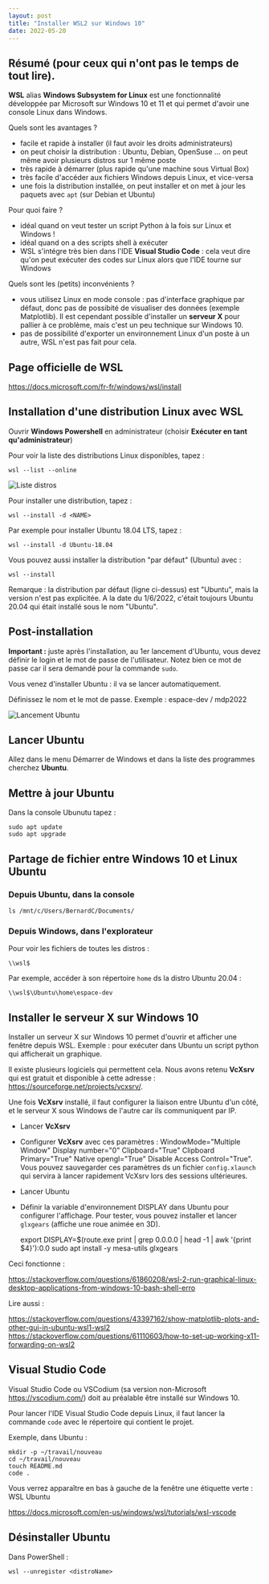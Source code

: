 ```yaml
---
layout: post
title: "Installer WSL2 sur Windows 10"
date: 2022-05-20
---
```


## Résumé (pour ceux qui n'ont pas le temps de tout lire).

**WSL** alias **Windows Subsystem for Linux** est une fonctionnalité développée par Microsoft sur Windows 10 et 11 et qui permet d'avoir une console Linux dans Windows.

Quels sont les avantages ?

- facile et rapide à installer (il faut avoir les droits administrateurs)
- on peut choisir la distribution : Ubuntu, Debian, OpenSuse ... on peut même avoir plusieurs distros sur 1 même poste
- très rapide à démarrer (plus rapide qu'une machine sous Virtual Box)
- très facile d'accéder aux fichiers Windows depuis Linux, et vice-versa
- une fois la distribution installée, on peut installer et on met à jour les paquets avec `apt` (sur Debian et Ubuntu)

Pour quoi faire ?

- idéal quand on veut tester un script Python à la fois sur Linux et Windows ! 
- idéal quand on a des scripts shell à exécuter
- WSL s'intégre très bien dans l'IDE **Visual Studio Code** : cela veut dire qu'on peut exécuter des codes sur Linux alors que l'IDE tourne sur Windows

Quels sont les (petits) inconvénients ?

- vous utilisez Linux en mode console : pas d'interface graphique par défaut, donc pas de possibité de visualiser des données (exemple Matplotlib). Il est cependant possible d'installer un **serveur X** pour pallier à ce problème, mais c'est un peu technique sur Windows 10.
- pas de possibilité d'exporter un environnement Linux d'un poste à un autre, WSL n'est pas fait pour cela.

## Page officielle de WSL

<https://docs.microsoft.com/fr-fr/windows/wsl/install>

## Installation d'une distribution Linux avec WSL

Ouvrir **Windows Powershell** en administrateur (choisir **Exécuter en tant qu'administrateur**)

Pour voir la liste des distributions Linux disponibles, tapez :

    wsl --list --online

![Liste distros](../images/Capture_wsl_list.png)

Pour installer une distribution, tapez :

    wsl --install -d <NAME>

Par exemple pour installer Ubuntu 18.04 LTS, tapez :

    wsl --install -d Ubuntu-18.04

Vous pouvez aussi installer la distribution "par défaut" (Ubuntu) avec :

    wsl --install

Remarque : la distribution par défaut (ligne ci-dessus) est "Ubuntu", mais la version n'est pas explicitée. A la date du 1/6/2022, c'était toujours Ubuntu 20.04 qui était installé sous le nom "Ubuntu".

## Post-installation

**Important :** juste après l'installation, au 1er lancement d'Ubuntu, vous devez définir le login et le mot de passe de l'utilisateur. Notez bien ce mot de passe car il sera demandé pour la commande `sudo`.

Vous venez d'installer Ubuntu : il va se lancer automatiquement.

Définissez le nom et le mot de passe. Exemple : espace-dev / mdp2022

![Lancement Ubuntu](../images/Capture_ubuntu_init.png)

## Lancer Ubuntu

Allez dans le menu Démarrer de Windows et dans la liste des programmes cherchez **Ubuntu**.

## Mettre à jour Ubuntu

Dans la console Ubunutu tapez :

    sudo apt update
    sudo apt upgrade

## Partage de fichier entre Windows 10 et Linux Ubuntu

### Depuis Ubuntu, dans la console

    ls /mnt/c/Users/BernardC/Documents/

### Depuis Windows, dans l'explorateur

Pour voir les fichiers de toutes les distros :

    \\wsl$

Par exemple, accéder à son répertoire `home` ds la distro Ubuntu 20.04 :

    \\wsl$\Ubuntu\home\espace-dev

## Installer le serveur X sur  Windows 10

Installer un serveur X sur Windows 10 permet d'ouvrir et afficher une fenêtre depuis WSL. Exemple : pour exécuter dans Ubuntu un script python qui afficherait un graphique.

Il existe plusieurs logiciels qui permettent cela. Nous avons retenu **VcXsrv** qui est gratuit et disponible à cette adresse : 
<https://sourceforge.net/projects/vcxsrv/>.

Une fois **VcXsrv** installé, il faut configurer la liaison entre Ubuntu d'un côté, et le serveur X sous Windows de l'autre car ils communiquent par IP.

- Lancer **VcXsrv**
- Configurer **VcXsrv** avec ces paramètres : WindowMode="Multiple Window" Display number="0" Clipboard="True" Clipboard Primary="True" Native opengl="True" Disable Access Control="True". Vous pouvez sauvegarder ces paramètres ds un fichier `config.xlaunch` qui servira à lancer rapidement VcXsrv lors des sessions ultérieures.
- Lancer Ubuntu
- Définir la variable d'environnement DISPLAY dans Ubuntu pour configurer l'affichage. Pour tester, vous pouvez installer et lancer `glxgears` (affiche une roue animée en 3D).

    export DISPLAY=$(route.exe print | grep 0.0.0.0 | head -1 | awk '{print $4}'):0.0
    sudo apt install -y mesa-utils
    glxgears


Ceci fonctionne :

<https://stackoverflow.com/questions/61860208/wsl-2-run-graphical-linux-desktop-applications-from-windows-10-bash-shell-erro>

Lire aussi : 

<https://stackoverflow.com/questions/43397162/show-matplotlib-plots-and-other-gui-in-ubuntu-wsl1-wsl2>
<https://stackoverflow.com/questions/61110603/how-to-set-up-working-x11-forwarding-on-wsl2>


## Visual Studio Code

Visual Studio Code ou VSCodium (sa version non-Microsoft <https://vscodium.com/>) doit au préalable être installé sur Windows 10.

Pour lancer l'IDE Visual Studio Code depuis Linux, il faut lancer la commande `code` avec le répertoire qui contient le projet.

Exemple, dans Ubuntu : 

    mkdir -p ~/travail/nouveau
    cd ~/travail/nouveau
    touch README.md
    code .

Vous verrez apparaître en bas à gauche de la fenêtre une étiquette verte : WSL Ubuntu

<https://docs.microsoft.com/en-us/windows/wsl/tutorials/wsl-vscode>

## Désinstaller Ubuntu

Dans PowerShell :

    wsl --unregister <distroName>

